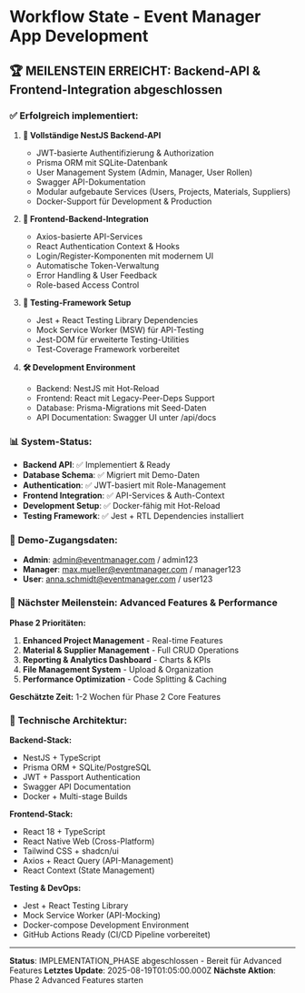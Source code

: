 # Workflow State - Event Manager App Development

## 🏆 **MEILENSTEIN ERREICHT: Backend-API & Frontend-Integration abgeschlossen**

### ✅ **Erfolgreich implementiert:**

1. **🚀 Vollständige NestJS Backend-API**
   - JWT-basierte Authentifizierung & Authorization
   - Prisma ORM mit SQLite-Datenbank
   - User Management System (Admin, Manager, User Rollen)
   - Swagger API-Dokumentation
   - Modular aufgebaute Services (Users, Projects, Materials, Suppliers)
   - Docker-Support für Development & Production

2. **🔐 Frontend-Backend-Integration**
   - Axios-basierte API-Services
   - React Authentication Context & Hooks
   - Login/Register-Komponenten mit modernem UI
   - Automatische Token-Verwaltung
   - Error Handling & User Feedback
   - Role-based Access Control

3. **🧪 Testing-Framework Setup**
   - Jest + React Testing Library Dependencies
   - Mock Service Worker (MSW) für API-Testing
   - Jest-DOM für erweiterte Testing-Utilities
   - Test-Coverage Framework vorbereitet

4. **🛠 Development Environment**
   - Backend: NestJS mit Hot-Reload
   - Frontend: React mit Legacy-Peer-Deps Support
   - Database: Prisma-Migrations mit Seed-Daten
   - API Documentation: Swagger UI unter /api/docs

### 📊 **System-Status:**
- **Backend API**: ✅ Implementiert & Ready
- **Database Schema**: ✅ Migriert mit Demo-Daten
- **Authentication**: ✅ JWT-basiert mit Role-Management
- **Frontend Integration**: ✅ API-Services & Auth-Context
- **Development Setup**: ✅ Docker-fähig mit Hot-Reload
- **Testing Framework**: ✅ Jest + RTL Dependencies installiert

### 🎯 **Demo-Zugangsdaten:**
- **Admin**: admin@eventmanager.com / admin123
- **Manager**: max.mueller@eventmanager.com / manager123  
- **User**: anna.schmidt@eventmanager.com / user123

### 🚀 **Nächster Meilenstein: Advanced Features & Performance**

**Phase 2 Prioritäten:**
1. **Enhanced Project Management** - Real-time Features
2. **Material & Supplier Management** - Full CRUD Operations  
3. **Reporting & Analytics Dashboard** - Charts & KPIs
4. **File Management System** - Upload & Organization
5. **Performance Optimization** - Code Splitting & Caching

**Geschätzte Zeit:** 1-2 Wochen für Phase 2 Core Features

### 🔧 **Technische Architektur:**

**Backend-Stack:**
- NestJS + TypeScript
- Prisma ORM + SQLite/PostgreSQL
- JWT + Passport Authentication
- Swagger API Documentation
- Docker + Multi-stage Builds

**Frontend-Stack:**
- React 18 + TypeScript
- React Native Web (Cross-Platform)
- Tailwind CSS + shadcn/ui
- Axios + React Query (API-Management)
- React Context (State Management)

**Testing & DevOps:**
- Jest + React Testing Library
- Mock Service Worker (API-Mocking)
- Docker-compose Development Environment
- GitHub Actions Ready (CI/CD Pipeline vorbereitet)

---
**Status**: IMPLEMENTATION_PHASE abgeschlossen - Bereit für Advanced Features
**Letztes Update**: 2025-08-19T01:05:00.000Z
**Nächste Aktion**: Phase 2 Advanced Features starten